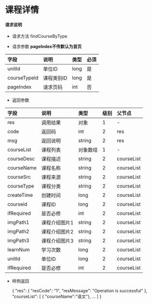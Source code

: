 # 课程详情

#### **请求说明**

* 请求方法 findCourseByType

* 请求参数
**pageIndex不传默认为首页**

| 字段 | 说明 | 类型 | 必须 |
| :--- | :--- | :--- | :--- |
| unitId| 单位ID | long | 是 |
| courseTypeId| 课程类别ID | long | 是 |
| pageIndex| 请求页码 | int| 否 |

* 返回参数

| 字段 | 说明 | 类型 | 级别 | 父节点 |
| :--- | :--- | :--- | :--- | :--- |
| res | 调用结果 | 对象 | 1 | - |
| code | 返回码| int | 2 | res |
| msg| 返回说明 | string | 2 | res |
| courseList| 课程列表 | 对象数组 | 1 | - |
| courseDesc| 课程描述 | string | 2 |courseList|
| courseName| 课程名称 | string | 2 |courseList|
| courseSrc| 课程来源 | string | 2 |courseList|
| courseType| 课程分类 | string | 2 |courseList|
| createTime| 创建时间 | long| 2 |courseList|
| courseid| 课程ID | long | 2 |courseList|
| ifRequired | 是否必修 | int | 2 |courseList|
| imgPath1| 课程介绍图片1 | string | 2 |courseList|
| imgPath2| 课程介绍图片2 | string | 2 |courseList|
| imgPath3| 课程介绍图片3 | string | 2 |courseList|
| learnNum| 学习次数 | long | 2 |courseList|
| unitId| 单位ID | long | 2 |courseList|
| ifRequired | 是否必修 | int | 2 |courseList|

* 样例返回

    
    {
        "res": 
        {
            "resCode": "1", 
            "resMessage": "Operation is successful"
        },
        "courseList":
        [
           { "courseName":"语文"},
            ...
        ] 
    }

